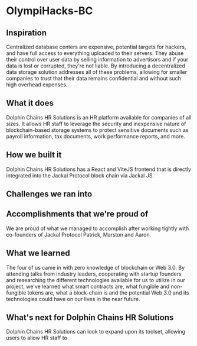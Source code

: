 # OlympiHacks-BC

## Inspiration
Centralized database centers are expensive, potential targets for hackers, and have full access to everything uploaded to their servers. They abuse their control over user data by selling information to advertisors and if your data is lost or corrupted, they're not liable. By introducing a decentralized data storage solution addresses all of these problems, allowing for smaller companies to trust that their data remains confidential and without such high overhead expenses. 

## What it does
Dolphin Chains HR Solutions is an HR platform available for companies of all sizes. It allows HR staff to leverage the security and inexpensive nature of blockchain-based storage systems to protect sensitive documents such as payroll information, tax documents, work performance reports, and more.

## How we built it
Dolphin Chains HR Solutions has a React and ViteJS frontend that is directly integrated into the Jackal Protocol block chain via Jackal JS.

## Challenges we ran into

## Accomplishments that we're proud of
We are proud of what we managed to accomplish after working tightly with co-founders of Jackal Protocol Patrick, Marston and Aaron.

## What we learned
The four of us came in with zero knowledge of blockchain or Web 3.0. By attending talks from industry leaders, cooperating with startup founders and researching the different technologies available for us to utilize in our project, we've learned what smart contracts are, what fungible and non-fungible tokens are, what a block-chain is and the potential Web 3.0 and its technologies could have on our lives in the near future.

## What's next for Dolphin Chains HR Solutions
Dolphin Chains HR Solutions can look to expand upon its toolset, allowing users to allow HR staff to 
